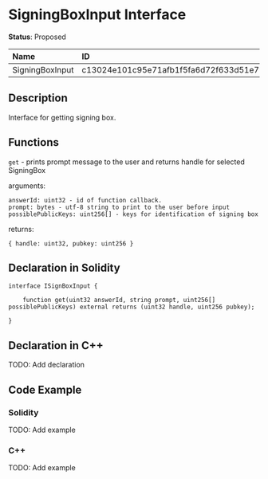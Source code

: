 
# SigningBoxInput Interface

**Status**: Proposed

| Name            | ID                                                                |
| :-------------- | :---------------------------------------------------------------- |
| SigningBoxInput | c13024e101c95e71afb1f5fa6d72f633d51e721de0320d73dfd6121a54e4d40a  |


## Description

Interface for getting signing box.

## Functions

`get` - prints prompt message to the user and returns handle for selected SigningBox

arguments:

	answerId: uint32 - id of function callback.
	prompt: bytes - utf-8 string to print to the user before input
	possiblePublicKeys: uint256[] - keys for identification of signing box

returns:

	{ handle: uint32, pubkey: uint256 }

## Declaration in Solidity

```solidity
interface ISignBoxInput {

	function get(uint32 answerId, string prompt, uint256[] possiblePublicKeys) external returns (uint32 handle, uint256 pubkey);

}
```

## Declaration in C++

TODO: Add declaration


## Code Example

### Solidity

TODO: Add example


### C++

TODO: Add example

